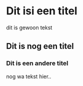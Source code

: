 # Dit isi een titel

dit is gewoon tekst

## Dit is nog een titel

### Dit is een andere titel

nog wa tekst hier..